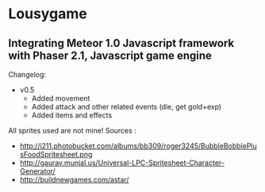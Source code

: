 # Lousygame
## Integrating Meteor 1.0 Javascript framework with Phaser 2.1, Javascript game engine

Changelog:
* v0.5
  * Added movement
  * Added attack and other related events (die, get gold+exp)
  * Added items and effects

All sprites used are not mine! Sources :
* http://i211.photobucket.com/albums/bb309/roger3245/BubbleBobblePlusFoodSpritesheet.png
* http://gaurav.munjal.us/Universal-LPC-Spritesheet-Character-Generator/
* http://buildnewgames.com/astar/
